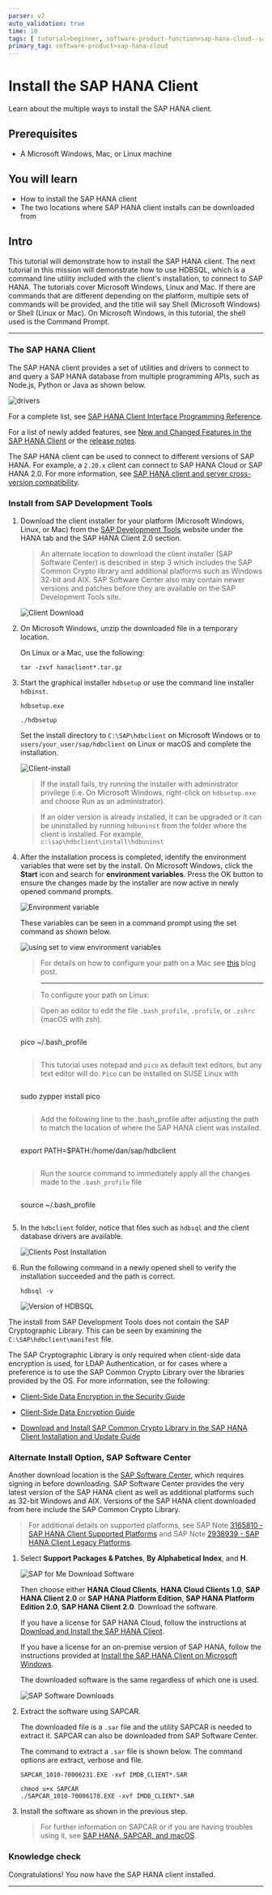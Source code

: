 ```yaml
---
parser: v2
auto_validation: true
time: 10
tags: [ tutorial>beginner, software-product-function>sap-hana-cloud--sap-hana-database, software-product>sap-hana, software-product>sap-hana--express-edition]
primary_tag: software-product>sap-hana-cloud
---
```


# Install the SAP HANA Client
<!-- description --> Learn about the multiple ways to install the SAP HANA client.

## Prerequisites
 - A Microsoft Windows, Mac, or Linux machine

## You will learn
  - How to install the SAP HANA client
  - The two locations where SAP HANA client installs can be downloaded from

## Intro
This tutorial will demonstrate how to install the SAP HANA client.  The next tutorial in this mission will demonstrate how to use HDBSQL, which is a command line utility included with the client's installation, to connect to SAP HANA.  The tutorials  cover Microsoft Windows, Linux and Mac.  If there are commands that are different depending on the platform, multiple sets of commands will be provided, and the title will say Shell (Microsoft Windows) or Shell (Linux or Mac).  On Microsoft Windows, in this tutorial, the shell used is the Command Prompt.

---

### The SAP HANA Client
The SAP HANA client provides a set of utilities and drivers to connect to and query a SAP HANA database from multiple programming APIs, such as Node.js, Python or Java as shown below.

![drivers](drivers.png)  

For a complete list, see [SAP HANA Client Interface Programming Reference](https://help.sap.com/docs/SAP_HANA_CLIENT/f1b440ded6144a54ada97ff95dac7adf/ce5509c492af4a9f84ee519d5659f186.html).  

For a list of newly added features, see [New and Changed Features in the SAP HANA Client](https://help.sap.com/docs/SAP_HANA_CLIENT/79ae9d3916b84356a89744c65793b924/22485d2937c4427fbbedefe3cc158571.html) or the [release notes](https://launchpad.support.sap.com/#/notes/2941449).

The SAP HANA client can be used to connect to different versions of SAP HANA.  For example, a `2.20.x` client can connect to SAP HANA Cloud or SAP HANA 2.0.  For more information, see [SAP HANA client and server cross-version compatibility](https://launchpad.support.sap.com/#/notes/0001906576).


### Install from SAP Development Tools
1. Download the client installer for your platform (Microsoft Windows, Linux, or Mac) from the [SAP Development Tools](https://tools.hana.ondemand.com/#hanatools) website under the HANA tab and the SAP HANA Client 2.0 section.

    >An alternate location to download the client installer (SAP Software Center) is described in step 3 which includes the SAP Common Crypto library and additional platforms such as Windows 32-bit and AIX.  SAP Software Center also may contain newer versions and patches before they are available on the SAP Development Tools site.

    ![Client Download](Client-install.png)

2. On Microsoft Windows, unzip the downloaded file in a temporary location.

    On Linux or a Mac, use the following:

    ```Shell (Linux or Mac)
    tar -zxvf hanaclient*.tar.gz
    ```  

3. Start the graphical installer `hdbsetup` or use the command line installer `hdbinst`.  

    ```Shell (Microsoft Windows)
    hdbsetup.exe
    ```

    ```Shell (Linux or Mac)
    ./hdbsetup
    ```  

    Set the install directory to `C:\SAP\hdbclient` on Microsoft Windows or to `users/your_user/sap/hdbclient` on Linux or macOS and complete the installation.  

    ![Client-install](download-client.png)

    > If the install fails, try running the installer with administrator privilege (i.e. On Microsoft Windows, right-click on `hdbsetup.exe` and choose Run as an administrator).

    > If an older version is already installed, it can be upgraded or it can be uninstalled by running `hdbuninst` from the folder where the client is installed.  For example, `c:\sap\hdbclient\install\hdbuninst`

4. After the installation process is completed, identify the environment variables that were set by the install.  On Microsoft Windows, click the **Start** icon and search for **environment variables**.  Press the OK button to ensure the changes made by the installer are now active in newly opened command prompts.

    ![Environment variable](env-variable.png)

    These variables can be seen in a command prompt using the set command as shown below.

    ![using set to view environment variables](env-variables.png)

    >For details on how to configure your path on a Mac see [this](https://blogs.sap.com/2020/04/03/quick-tip-how-to-add-hdbsql-to-a-path-on-macos/) blog post.

    >---

    >To configure your path on Linux:

    >Open an editor to edit the file `.bash_profile`, `.profile`, or `.zshrc` (macOS with zsh).

    >```Shell (Linux or Mac)
    pico ~/.bash_profile
    >```

    >This tutorial uses notepad and `pico` as default text editors, but any text editor will do.
    >`Pico` can be installed on SUSE Linux with

    >```Shell (Linux SUSE)
    sudo zypper install pico
    >```

    >Add the following line to the .bash_profile after adjusting the path to match the location of where the SAP HANA client was installed.

    >```Shell (Linux or Mac)
    export PATH=$PATH:/home/dan/sap/hdbclient
    >```

    >Run the source command to immediately apply all the changes made to the `.bash_profile` file

    >```Shell (Linux or Mac)
    source ~/.bash_profile
    >```

5. In the `hdbclient` folder, notice that files such as `hdbsql` and the client database drivers are available.  

    ![Clients Post Installation](Clients-post-installation.png)


6. Run the following command in a newly opened shell to verify the installation succeeded and the path is correct.

    ```Shell
    hdbsql -v
    ```

    ![Version of HDBSQL](hdbsql-v-cmd-prompt.png)

The install from  SAP Development Tools does not contain the SAP Cryptographic Library.  This can be seen by examining the `C:\SAP\hdbclient\manifest` file.  

The SAP Cryptographic Library is only required when client-side data encryption is used, for LDAP Authentication, or for cases where a preference is to use the SAP Common Crypto Library over the libraries provided by the OS.  For more information, see the following:  

  - [Client-Side Data Encryption in the Security Guide](https://help.sap.com/docs/SAP_HANA_PLATFORM/b3ee5778bc2e4a089d3299b82ec762a7/d7dc0b57c68d442ebc2af3815d9ea11e.html)  

  - [Client-Side Data Encryption Guide](https://help.sap.com/docs/SAP_HANA_PLATFORM/a7bd9a05faca4d6f8d26b1848a00a578/101498bb299745b586007fcac404a966.html)  

  - [Download and Install SAP Common Crypto Library in the SAP HANA Client Installation and Update Guide](https://help.sap.com/docs/SAP_HANA_CLIENT/8e208b44c0784f028b948958ef1d05e7/463d3ceeb7404eca8762dfe74e9cff62.html)  


### Alternate Install Option, SAP Software Center
Another download location is the [SAP Software Center](https://me.sap.com/softwarecenter), which requires signing in before downloading.  SAP Software Center provides the very latest version of the SAP HANA client as well as additional platforms such as 32-bit Windows and AIX.  Versions of the SAP HANA client downloaded from here include the SAP Common Crypto Library.

> For additional details on supported platforms, see SAP Note [3165810 - SAP HANA Client Supported Platforms](https://launchpad.support.sap.com/#/notes/3165810) and SAP Note [2938939 - SAP HANA Client Legacy Platforms](https://launchpad.support.sap.com/#/notes/2938939).

1. Select **Support Packages & Patches**, **By Alphabetical Index**, and **H**.  

    ![SAP for Me Download Software](support-packages.png)

    Then choose either **HANA Cloud Clients**, **HANA Cloud Clients 1.0**, **SAP HANA Client 2.0** or **SAP HANA Platform Edition**, **SAP HANA Platform Edition 2.0**, **SAP HANA Client 2.0**.  Download the software.  

    If you have a license for SAP HANA Cloud, follow the instructions at [Download and Install the SAP HANA Client](https://help.sap.com/docs/hana-cloud/sap-hana-cloud-getting-started-guide/download-and-install-sap-hana-client).   

    If you have a license for an on-premise version of SAP HANA, follow the instructions provided at  [Install the SAP HANA Client on Microsoft Windows](https://help.sap.com/docs/SAP_HANA_CLIENT/8e208b44c0784f028b948958ef1d05e7/c5d4a5c3bb57101486b683177bee7725.html).   

    The downloaded software is the same regardless of which one is used.

    ![SAP Software Downloads](client-2-17.png)

2. Extract the software using SAPCAR.

    The downloaded file is a `.sar` file and the utility SAPCAR is needed to extract it.  SAPCAR can also be downloaded from SAP Software Center.

    The command to extract a `.sar` file is shown below.  The command options are extract, verbose and file.

    ```Shell (Microsoft Windows Command Prompt)
    SAPCAR_1010-70006231.EXE -xvf IMDB_CLIENT*.SAR
    ```

    ```Shell (Linux or Mac)
    chmod u+x SAPCAR
    ./SAPCAR_1010-70006178.EXE -xvf IMDB_CLIENT*.SAR
    ```

3.  Install the software as shown in the previous step.

    >For further information on SAPCAR or if you are having troubles using it, see [SAP HANA, SAPCAR, and macOS](https://blogs.sap.com/2020/03/18/sap-hana-sapcar-and-macos/).  

### Knowledge check
Congratulations! You now have the SAP HANA client installed.


---
